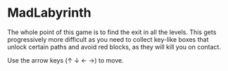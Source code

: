 # MadLabyrinth
The whole point of this game is to find the exit in all the levels. This gets progressively more difficult as you need to collect key-like boxes that unlock certain paths and avoid red blocks, as they will kill you on contact.


Use the arrow keys (↑ ↓ ← →) to move.
